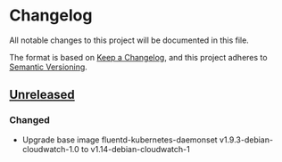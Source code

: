 # Changelog

All notable changes to this project will be documented in this file.

The format is based on [Keep a Changelog](https://keepachangelog.com/en/1.0.0/),
and this project adheres to [Semantic Versioning](https://semver.org/spec/v2.0.0.html).

## [Unreleased]

### Changed

- Upgrade base image fluentd-kubernetes-daemonset v1.9.3-debian-cloudwatch-1.0 to v1.14-debian-cloudwatch-1

[Unreleased]: https://github.com/giantswarm/REPOSITORY_NAME/tree/master
